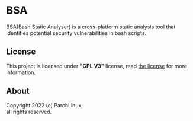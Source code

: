 # BSA
BSA(Bash Static Analyser) is a cross-platform static analysis tool that identifies potential security vulnerabilities in bash scripts.

## License
This project is licensed under **"GPL V3"** license, read [the license](LICENSE) for more information.

## About
Copyright 2022 (c) ParchLinux, \
all rights reserved.
